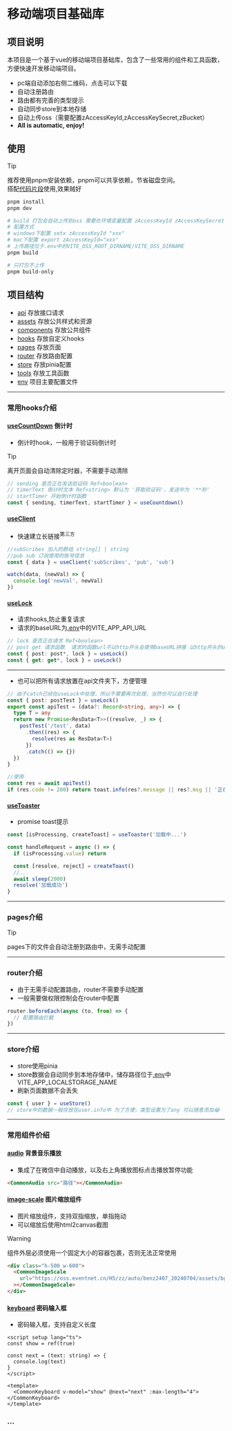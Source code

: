 # 移动端项目基础库

## 项目说明

本项目是一个基于vue的移动端项目基础库，包含了一些常用的组件和工具函数，方便快速开发移动端项目。

- pc端自动添加右侧二维码，点击可以下载
- 自动注册路由
- 路由都有完善的类型提示
- 自动同步store到本地存储
- 自动上传oss（需要配置zAccessKeyId,zAccessKeySecret,zBucket）
- <b>All is automatic, enjoy!</b>

## 使用

> [!TIP]
> 推荐使用pnpm安装依赖，pnpm可以共享依赖，节省磁盘空间。<br>
> 搭配[代码片段](https://github.com/yulin96/yulin96/blob/main/javascript-and-typescript.code-snippets)使用,效果贼好

```bash
pnpm install
pnpm dev

# build 打包会自动上传到oss 需要在环境变量配置 zAccessKeyId zAccessKeySecret zBucket
# 配置方式
# windows下配置 setx zAccessKeyId "xxx"
# mac下配置 export zAccessKeyId="xxx"
# 上传路径位于.env中的VITE_OSS_ROOT_DIRNAME/VITE_OSS_DIRNAME
pnpm build

# 只打包不上传
pnpm build-only


```

## 项目结构

- [api](src/api) 存放接口请求
- [assets](src/assets) 存放公共样式和资源
- [components](src/components) 存放公共组件
- [hooks](src/hooks) 存放自定义hooks
- [pages](src/pages) 存放页面
- [router](src/router) 存放路由配置
- [store](src/store) 存放pinia配置
- [tools](src/tools) 存放工具函数
- [env](.env) 项目主要配置文件

---

### 常用hooks介绍

#### [useCountDown](src/hooks/useCountDown.ts) 倒计时

- 倒计时hook，一般用于验证码倒计时

> [!TIP]
> 离开页面会自动清除定时器，不需要手动清除

```ts
// sending 是否正在发送验证码 Ref<boolean>
// timerText 倒计时文本 Ref<string> 默认为 '获取验证码'，发送中为 '**秒'
// startTimer 开始倒计时函数
const { sending, timerText, startTimer } = useCountdown()
```

#### [useClient](src/hooks/useClient.ts)

- 快速建立长链接<sup>第三方</sup>

```ts
//subScribes 加入的群组 string[] | string
//pub sub 订阅使用的账号信息
const { data } = useClient('subScribes', 'pub', 'sub')

watch(data, (newVal) => {
  console.log('newVal', newVal)
})
```

#### [useLock](src/hooks/useLock.ts)

- 请求hooks,防止重复请求
- 请求的baseURL为[.env](.env)中的VITE_APP_API_URL

```ts
// lock 是否正在请求 Ref<boolean>
// post get 请求函数  请求的函数url不以http开头会使用baseURL拼接 以http开头的url不会拼接
const { post: post*, lock } = useLock()
const { get: get*, lock } = useLock()

```

---

- 也可以把所有请求放置在api文件夹下，方便管理

```ts
// 由于catch已经在useLock中处理，所以不需要再次处理，当然也可以自行处理
const { post: postTest } = useLock()
export const apiTest = (data?: Record<string, any>) => {
  type T = any
  return new Promise<ResData<T>>((resolve, _) => {
    postTest('/test', data)
      .then((res) => {
        resolve(res as ResData<T>)
      })
      .catch(() => {})
  })
}

//使用
const res = await apiTest()
if (res.code != 200) return toast.info(res?.message || res?.msg || '正在处理中...')
```

#### [useToaster](src/hooks/useToaster.ts)

- promise toast提示

```ts
const [isProcessing, createToast] = useToaster('加载中...')

const handleRequest = async () => {
  if (isProcessing.value) return

  const [resolve, reject] = createToast()
  //...
  await sleep(2000)
  resolve('加载成功')
}
```

---

### pages介绍

> [!TIP]
> pages下的文件会自动注册到路由中，无需手动配置

---

### router介绍

- 由于无需手动配置路由，router不需要手动配置
- 一般需要做权限控制会在router中配置

```ts
router.beforeEach(async (to, from) => {
  // 配置路由拦截
})
```

---

### store介绍

- store使用pinia
- store数据会自动同步到本地存储中，储存路径位于[.env](.env)中VITE_APP_LOCALSTORAGE_NAME
- 刷新页面数据不会丢失

```ts
const { user } = useStore()
// store中的数据一般存放在user.info中 为了方便，类型设置为了any 可以随意添加😂
```

---

### 常用组件价绍

#### [audio](src/components/common/audio.vue) 背景音乐播放

- 集成了在微信中自动播放，以及右上角播放图标点击播放暂停功能

```html
<CommonAudio src="路径"></CommonAudio>
```

#### [image-scale](src/components/common/image-scale.vue) 图片缩放组件

- 图片缩放组件，支持双指缩放，单指拖动
- 可以缩放后使用html2canvas截图

> [!WARNING]
> 组件外层必须使用一个固定大小的容器包裹，否则无法正常使用

```html
<div class="h-500 w-600">
  <CommonImageScale
    url="https://oss.eventnet.cn/H5/zz/auto/benz2407_20240704/assets/bg-DIEWG6gQ.jpg"
  ></CommonImageScale>
</div>
```

#### [keyboard](src/components/common/keyboard.vue) 密码输入框

- 密码输入框，支持自定义长度

```vue
<script setup lang="ts">
const show = ref(true)

const next = (text: string) => {
  console.log(text)
}
</script>

<template>
  <CommonKeyboard v-model="show" @next="next" :max-length="4"></CommonKeyboard>
</template>
```

### ...
